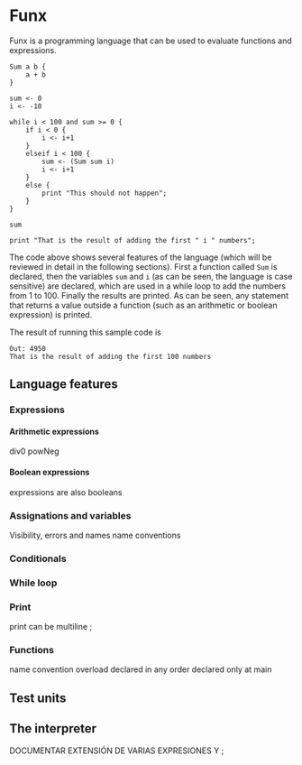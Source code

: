 # Funx

Funx is a programming language that can be used to evaluate functions
and expressions.

```
Sum a b {
    a + b
}

sum <- 0
i <- -10

while i < 100 and sum >= 0 {
    if i < 0 {
        i <- i+1
    }
    elseif i < 100 {
        sum <- (Sum sum i)
        i <- i+1
    }
    else {
        print "This should not happen";
    }
}

sum

print "That is the result of adding the first " i " numbers";
```

The code above shows several features of the language (which will be reviewed in detail in the following sections). First a function called `Sum` is declared, then the variables `sum` and `i` (as can be seen, the language is case sensitive) are declared, which are used in a while loop to add the numbers from 1 to 100. Finally the results are printed. As can be seen, any statement that returns a value outside a function (such as an arithmetic or boolean expression) is printed.

The result of running this sample code is

```
Out: 4950
That is the result of adding the first 100 numbers
```

## Language features

### Expressions

#### Arithmetic expressions

div0 powNeg

#### Boolean expressions

expressions are also booleans

### Assignations and variables

Visibility, errors and names
name conventions

### Conditionals

### While loop

### Print
print can be multiline
;

### Functions

name convention
overload
declared in any order
declared only at main

## Test units

## The interpreter


DOCUMENTAR EXTENSIÓN DE VARIAS EXPRESIONES Y ;
